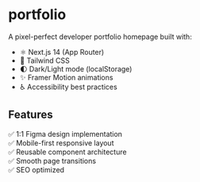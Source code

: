 # portfolio

<!-- [![Live Demo](https://img.shields.io/badge/demo-live-brightgreen)](https://raintor-portfolio.vercel.app/)
![GitHub last commit](https://img.shields.io/github/last-commit/AbhikThosan/raintor-portfolio) -->

A pixel-perfect developer portfolio homepage built with:

- ⚛️ Next.js 14 (App Router)
- 🎨 Tailwind CSS
- 🌓 Dark/Light mode (localStorage)
- ✨ Framer Motion animations
- ♿️ Accessibility best practices

## Features

✅ 1:1 Figma design implementation  
✅ Mobile-first responsive layout  
✅ Reusable component architecture  
✅ Smooth page transitions  
✅ SEO optimized
